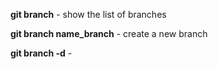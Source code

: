 **git branch** - show the list of branches

**git branch name_branch** - create a new branch

**git branch -d** - 